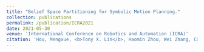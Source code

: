 ```yaml
---
title: "Belief Space Partitioning for Symbolic Motion Planning."
collection: publications
permalink: /publication/ICRA2021
date: 2021-05-30
venue: 'International Conference on Robotics and Automation (ICRA)'
citation: 'Hou, Mengxue, <b>Tony X. Lin</b>, Haomin Zhou, Wei Zhang, Catherine R. Edwards, and Fumin Zhang. "Belief Space Partitioning for Symbolic Motion Planning." 2021 IEEE International Conference on Robotics and Automation (ICRA). IEEE, 2021.'
---
```


